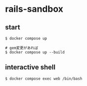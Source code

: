 # rails-sandbox

## start

```
$ docker compose up

# gem変更があれば
$ docker compose up --build
```

## interactive shell

```
$ docker compose exec web /bin/bash
```